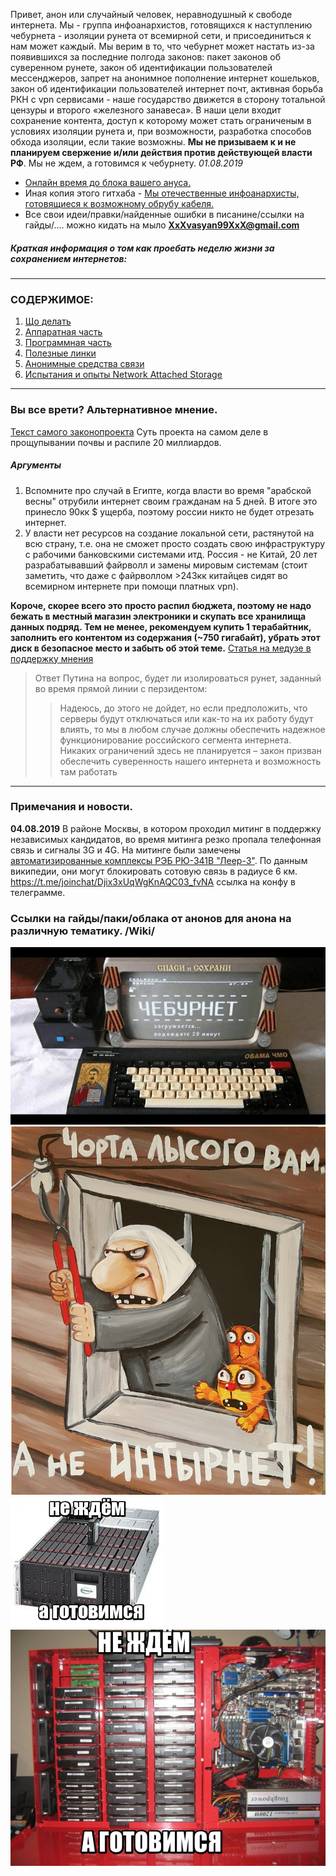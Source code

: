 
Привет, анон или случайный человек, неравнодушный к свободе интернета. Мы - группа инфоанархистов, готовящихся к наступлению чебурнета - изоляции рунета от всемирной сети, и присоединиться к нам может каждый. Мы верим в то, что чебурнет может настать из-за появившихся за последние полгода законов: пакет законов об суверенном рунете, закон об идентификации пользователей мессенджеров, запрет на анонимное пополнение интернет кошельков, закон об идентификации пользователей интернет почт, активная борьба РКН с vpn сервисами - наше государство движется в сторону тотальной цензуры и второго «железного занавеса». В наши цели входит сохранение контента, доступ к которому может стать ограниченым в условиях изоляции рунета и, при возможности, разработка способов обхода изоляции, если такие возможны. **Мы не призываем к и не планируем свержение и/или действия против действующей власти РФ**. Мы не ждем, а готовимся к чебурнету. _01.08.2019_

+ [Онлайн время до блока вашего ануса.](https://andreymal.org/russia404/live/russia404.svg)
+ Иная копия этого гитхаба - [Мы отечественные инфоанархисты, готовящиеся к возможному обрубу кабеля.](https://cocairo.party/faq/)
+ Все свои идеи/правки/найденные ошибки в писанине/ссылки на гайды/.... можно кидать на мыло **XxXvasyan99XxX@gmail.com**
##### Краткая информация о том как проебать неделю жизни за сохранением интернетов:

***

### СОДЕРЖИМОЕ:
1. [Що делать](https://github.com/Autism-Corporation/Cheburnet-information-for-Anon-from-Anon/blob/master/home.md#Oсновная-информация)
1. [Аппаратная часть](https://github.com/Autism-Corporation/Cheburnet-information-for-Anon-from-Anon/blob/master/home.md#Программная-часть)
1. [Программная часть](https://github.com/Autism-Corporation/Cheburnet-information-for-Anon-from-Anon/blob/master/home.md#Программная-часть)
1. [Полезные линки](https://github.com/Autism-Corporation/Cheburnet-information-for-Anon-from-Anon/blob/master/home.md#Пак-ссылок)
1. [Анонимные средства связи](https://github.com/Autism-Corporation/Cheburnet-information-for-Anon-from-Anon/blob/master/home.md#Подпольные-интернеты)
1. [Испытания и опыты Network Attached Storage](https://github.com/Autism-Corporation/Cheburnet-information-for-Anon-from-Anon/blob/master/home.md#заметка-про-Network-Attached-Storage)

***

### Вы все врети? Альтернативное мнение. 
[Текст самого законопроекта](http://sozd.duma.gov.ru/bill/608767-7)
Суть проекта на самом деле в прощупывании почвы и распиле 20 миллиардов. 
##### Аргументы
1. Вспомните про случай в Египте, когда власти во  время "арабской весны" отрубили интернет своим гражданам на 5 дней. В итоге это принесло 90кк $ ущерба, поэтому россии никто не будет отрезать интернет.
1. У власти нет ресурсов на создание локальной сети, растянутой на всю страну, т.е. она не сможет просто создать свою инфраструктуру с рабочими банковскими системами итд. Россия - не Китай, 20 лет разрабатывавший файрволл и замены мировым системам (стоит заметить, что даже с файрволлом >243кк китайцев сидят во всемирном интернете при помощи платных vpn).

**Короче, скорее всего это просто распил бюджета, поэтому не надо бежать в местный магазин электроники и скупать все хранилища данных подряд. Тем не менее, рекомендуем купить 1 терабайтник, заполнить его контентом из содержания (~750 гигабайт), убрать этот диск в безопасное место и забыть об этой теме.**
[Статья на медузе в поддержку мнения](https://meduza.io/cards/7-russkiy-veb-chto-s-nim-budet)
>Ответ Путина на вопрос, будет ли изолироваться рунет, заданный во время прямой линии с перзидентом:
>>Надеюсь, до этого не дойдет, но если предположить, что серверы будут отключаться или как-то на их работу будут влиять, то мы в любом случае должны обеспечить надежное функционирование российского сегмента интернета. Никаких ограничений здесь не планируется – закон призван обеспечить суверенность нашего интернета и возможность там работать

***

### Примечания и новости.
**04.08.2019** В районе Москвы, в котором проходил митинг в поддержку независимых кандидатов, во время митинга резко пропала телефонная связь и сигналы 3G и 4G. На митинге были замечены [автоматизированные комплексы РЭБ РЮ-341В "Леер-3"](https://ru.wikipedia.org/wiki/%D0%A0%D0%91-341%D0%92). По данным википедии, они могут блокировать сотовую связь в радиусе 6 км. 
https://t.me/joinchat/Djix3xUqWgKnAQC03_fvNA ссылка на конфу в телеграмме.

### Ссылки на гайды/паки/облака от анонов для анона на различную тематику. /Wiki/

  ![](https://raw.githubusercontent.com/Autism-Corporation/Cheburnet-information-for-Anon-from-Anon/master/pic/68747470733a2f2f62657a746162752e6e65742f75706c6f6164732f373730783433335f4449522f6d656469615f6e6577732f323031392f30322f356336326162353031633837383831393733333235302e6a7067.jpg) ![](https://raw.githubusercontent.com/Autism-Corporation/Cheburnet-information-for-Anon-from-Anon/master/pic/68747470733a2f2f69632e706963732e6c6976656a6f75726e616c2e636f6d2f61766d616c67696e2f363034363539332f333439373630312f333439373630315f6f726967696e616c2e706e67.png)
 ![](https://raw.githubusercontent.com/Autism-Corporation/Cheburnet-information-for-Anon-from-Anon/master/pic/68747470733a2f2f692e6962622e636f2f6653544d74426a2f6c6f6c313535303234343233372e6a7067.jpg)
 ![](https://raw.githubusercontent.com/Autism-Corporation/Cheburnet-information-for-Anon-from-Anon/master/pic/1564594762.jpg)

